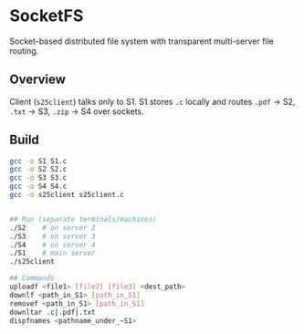 # SocketFS
Socket-based distributed file system with transparent multi-server file routing.

## Overview
Client (`s25client`) talks only to S1. S1 stores `.c` locally and routes `.pdf` → S2, `.txt` → S3, `.zip` → S4 over sockets.

## Build
```bash
gcc -o S1 S1.c
gcc -o S2 S2.c
gcc -o S3 S3.c
gcc -o S4 S4.c
gcc -o s25client s25client.c


## Run (separate terminals/machines)
./S2    # on server 2
./S3    # on server 3
./S4    # on server 4
./S1    # main server
./s25client

## Commands
uploadf <file1> [file2] [file3] <dest_path>
downlf <path_in_S1> [path_in_S1]
removef <path_in_S1> [path_in_S1]
downltar .c|.pdf|.txt
dispfnames <pathname_under_~S1>
